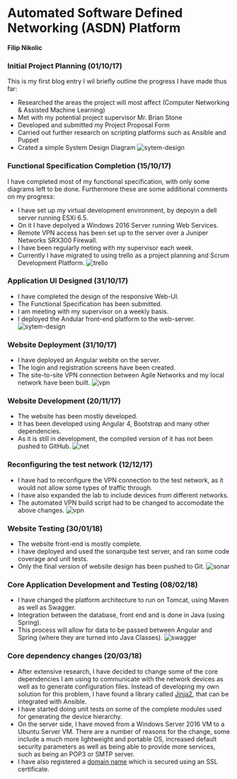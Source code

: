 # Automated Software Defined Networking (ASDN) Platform

**Filip Nikolic**

### Initial Project Planning (01/10/17)

This is my first blog entry I wil briefly outline the progress I have made thus far:
  - Researched the areas the project will most affect (Computer Networking & Assisted Machine Learning)
  - Met with my potential project supervisor Mr. Brian Stone
  - Developed and submitted my Project Proposal Form
  - Carried out further research on scripting platforms such as Ansible and Puppet
  - Crated a simple System Design Diagram
![sytem-design](https://gitlab.computing.dcu.ie/nikolif2/2018-ca400-nikolif2/raw/master/docs/blog/images/system-design.png)

### Functional Specification Completion (15/10/17) 

I have completed most of my functional specification, with only some diagrams left to be done.
Furthermore these are some additional comments on my progress:
  - I have set up my virtual development environment, by depoyin a dell server running ESXi 6.5.
  - On it I have depolyed a Windows 2016 Server running Web Services.
  - Remote VPN access has been set up to the server over a Juniper Networks SRX300 Firewall. 
  - I have been regularly meting with my supervisor each week.
  - Currently I have migrated to using trello as a project planning and Scrum Development Platform.
![trello](https://gitlab.computing.dcu.ie/nikolif2/2018-ca400-nikolif2/raw/master/docs/blog/images/trello.png)


### Application UI Designed (31/10/17)

  - I have completed the design of the responsive Web-UI.  
  - The Functional Specification has been submitted.
  - I am meeting with my supervisor on a weekly basis. 
  - I deployed the Andular front-end platform to the web-server.
![sytem-design](https://gitlab.computing.dcu.ie/nikolif2/2018-ca400-nikolif2/raw/master/docs/blog/images/ui.png)
    
### Website Deployment (31/10/17)
  - I have deployed an Angular webite on the server.
  - The login and registration screens have been created.
  - The site-to-site VPN connection between Agile Networks and my local network have been built.
![vpn](https://gitlab.computing.dcu.ie/nikolif2/2018-ca400-nikolif2/raw/master/docs/blog/images/VPN.png)

### Website Development (20/11/17)
  - The website has been mostly developed.
  - It has been developed using Angular 4, Bootstrap and many other dependencies. 
  - As it is still in development, the compiled version of it has not been pushed to GitHub. 
![net](https://gitlab.computing.dcu.ie/nikolif2/2018-ca400-nikolif2/raw/master/docs/blog/images/build.png)

### Reconfiguring the test network (12/12/17)
  - I have had to reconfigure the VPN connection to the test network, as it would not allow some types of traffic through.
  - I have also expanded the lab to include devices from different networks. 
  - The automated VPN build script had to be changed to accomodate the above changes. 
![vpn](https://gitlab.computing.dcu.ie/nikolif2/2018-ca400-nikolif2/raw/master/docs/blog/images/net.jpg)

### Website Testing (30/01/18)
  - The website front-end is mostly complete.
  - I have deployed and used the sonarqube test server, and ran some code coverage and unit tests. 
  - Only the final version of website design has been pushed to Git. 
![sonar](https://gitlab.computing.dcu.ie/nikolif2/2018-ca400-nikolif2/raw/master/docs/blog/images/sonar.png)

### Core Application Development and Testing (08/02/18)
  - I have changed the platform architecture to run on Tomcat, using Maven as well as Swagger.
  - Integration between the database, front end and is done in Java (using Spring).
  - This process will allow for data to be passed between Angular and Spring (where they are turned into Java Classes).
![swagger](https://gitlab.computing.dcu.ie/nikolif2/2018-ca400-nikolif2/raw/master/docs/blog/images/swagger.png)

### Core dependency changes (20/03/18)
  - After extensive research, I have decided to change some of the core dependencies I am using to communicate with the network devices as well as to generate configuration files. Instead of developing my own solution for this problem, I have found a library called [Jinja2](http://jinja.pocoo.org/docs/2.10/), that can be integrated with Ansible. 
  - I have started doing unit tests on some of the complete modules used for generating the device hierarchy. 
  - On the server side, I have moved from a Windows Server 2016 VM to a Ubuntu Server VM. There are a number of reasons for the change, some include a much more lightweight and portable OS, increased default security parameters as well as being able to provide more services, such as being an POP3 or SMTP server. 
  - I have also registered a [domain name](https://asdn.ie) which is secured using an SSL certificate. 